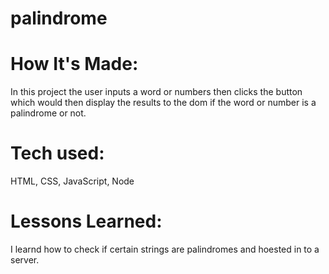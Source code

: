 # palindrome
# How It's Made:
In this project the user inputs a word or numbers then clicks the button which would then display the results to the dom if the word or number is a palindrome or not.

# Tech used: 
HTML, CSS, JavaScript, Node 

# Lessons Learned:
I learnd how to check if certain strings are palindromes and hoested in to a server.
